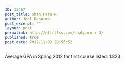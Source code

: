 ```yaml
---
ID: 13467
post_title: Shah,Paru R
author: Joel DesArmo
post_excerpt: ""
layout: post
permalink: http://effrtlss.com/shahparu-r-3/
published: true
post_date: 2012-11-02 20:55:52
---
```

<p>Average GPA in Spring 2012 for first course listed: 1.823</p>